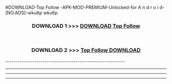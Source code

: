 #DOWNLOAD-Top Follow -APK-MOD-PREMIUM-Unlocked-for A n d r o i d-[NO.ADS]-wku6p wku6p 



<div align="center">

<h3>DOWNLOAD 1 >>> <a href="https://getmod2.web.app/?judul=Top Follow ">DOWNLOAD Top Follow </a></h3><br>

<h3>DOWNLOAD 2 >>> <a href="https://getmod2.web.app/?judul=Top Follow ">Top Follow  DOWNLOAD </a></h3>

</div>
----------------------------------------------------------

----------------------------------------------------------

----------------------------------------------------------

----------------------------------------------------------




